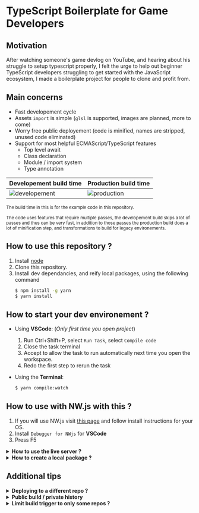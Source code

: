 # TypeScript Boilerplate for Game Developers

## Motivation

After watching someone's game devlog on YouTube, and hearing about his struggle to setup typescript properly, I felt the urge to help out beginner TypeScript developers struggling to get started with the JavaScript ecosystem, I made a boilerplate project for people to clone and profit from.

## Main concerns

- Fast developement cycle
- Assets `import` is simple (`glsl` is supported, images are planned, more to come)
- Worry free public deployement (code is minified, names are stripped, unused code eliminated)
- Support for most helpful ECMAScript/TypeScript features
  - Top level await
  - Class declaration
  - Module / import system
  - Type annotation

| Developement build time | Production build time |
|-------------------------|-----------------------|
| ![developement][1]      | ![production][2]      |

[1]: https://i.imgur.com/176Kk5j.png
[2]: https://i.imgur.com/XLQ3Uu3.png

<sup>The build time in this is for the example code in this repository.</sup>

<sup>The code uses features that require multiple passes, the developement build skips a lot of passes and thus can be very fast, in addition to those passes the production build does a lot of minification step, and transformations to build for legacy environements.</sup>

## How to use this repository ?

1. Install [node](https://nodejs.org/en/download/)
2. Clone this repository.
3. Install dev dependancies, and reify local packages, using the following command
   ```bash
   $ npm install -g yarn
   $ yarn install
   ```

## How to start your dev environement ?

- Using **VSCode**: (*Only first time you open project*)
  1. Run Ctrl+Shift+P, select `Run Task`, select `Compile code`
  2. Close the task terminal
  3. Accept to allow the task to run automatically next time
      you open the workspace.
  4. Redo the first step to rerun the task

- Using the **Terminal**:
  ```bash
  $ yarn compile:watch
  ```

## How to use with NW.js with this ?

1. If you will use NW.js visit [this page](https://nwjs.io/) and follow install instructions for your OS.
2. Install `Debugger for NWjs` for **VSCode**
3. Press F5

<details>

<summary><strong>How to use the live server ?</strong></summary>

- Using **VSCode**: Run Ctrl+Shift+P, select `Run Task`, select `Run live server`

- Using the **Terminal**:
  ```bash
  $ yarn server
  ```

**NOTE**: This was made with only static websites and nw.js in mind, we might write about advanced scenarios in this explainer.

</details>
<details>

<summary><strong>How to create a local package ?</strong></summary>

Suppose you want to make your local package named `ecs`, to avoid the mess of imports pointing to `"../../../core/ecs"` and use `"@namespace/ecs"`.

the `@namespace` part in the module name is configurable in the root `package.json`, the `name` property.

You can use use the following command to make the local package, it will be created in the packages root folder of the repository.

```bash
$ yarn package ecs
$ yarn install
```

**NOTE**: Your editor typescript language server might complain a bit, but few seconds and it will recognize the symlink made by yarn, or reprite the module name it will change it's mind eventually.

</details>

## Additional tips

<details>

<summary><strong>Deploying to a different repo ?</strong></summary>

I am a free github pleb so I can not use gh pages in private repos. The solution is to use a private repo for developement and a public repo for deployment.

1. Go to your account's [personal token settings](https://docs.github.com/en/github/authenticating-to-github/creating-a-personal-access-token) and generate a personal token, copy that.
2. Paste the token in a secret in your repo's [actions settings](https://docs.github.com/en/actions/reference/encrypted-secrets#creating-encrypted-secrets) named `PERSONAL_TOKEN`
3. Use the following code in `.github/workflows/gh.yml`:
   ```diff
         - name: Deploy public 🚀
           uses: JamesIves/github-pages-deploy-action@4.0.0
           with:
   +         token: ${{ secrets.PERSONAL_TOKEN }}
   +         repository-name: username/public-repo
             branch: main
             folder: public
   ```
   In `username/public-repo` replace `username` with you own, and `public-repo` is the name of the repo is name of the repo you have to make before pushing these changes.

</details>
<details>

<summary><strong>Public build / private history</strong></summary>

If you want to have a private history of your build, you can deploy and whipe commit history.

In `.github/workflows/gh.yml`

```diff
-     - name: Deploy 🚀
+     - name: Deploy public 🚀
        uses: JamesIves/github-pages-deploy-action@4.0.0
        with:
          token: ${{ secrets.PERSONAL_TOKEN }}
          repository-name: username/public-repo
+         single-commit: true
          branch: gh-pages
          folder: public
+     - name: Deploy history 📚
+       uses: JamesIves/github-pages-deploy-action@4.0.0
+       with:
+         branch: history
+         folder: public
```

</details>
<details>

<summary><strong>Limit build trigger to only some repos ?</strong></summary>

If you use `gitflow`, every branch you push to will trigger the build process.
To limit the actions script to only run on master pushes

```yml
on:
  push:
    branches: master
```

For multiple branches

```yml
on:
  push:
    branches:
      - master
      - develop
```

</details>
